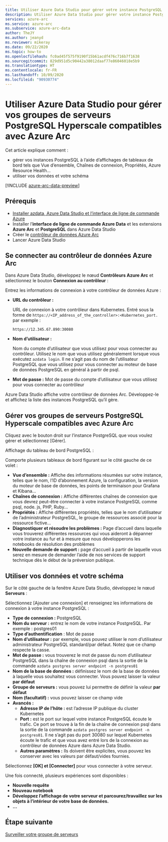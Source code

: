 ```yaml
---
title: Utiliser Azure Data Studio pour gérer votre instance PostgreSQL
description: Utiliser Azure Data Studio pour gérer votre instance PostgreSQL
services: azure-arc
ms.service: azure-arc
ms.subservice: azure-arc-data
author: TheJY
ms.author: jeanyd
ms.reviewer: mikeray
ms.date: 09/22/2020
ms.topic: how-to
ms.openlocfilehash: fc0ad45f575f9190f15b61acdf476c716b7f1638
ms.sourcegitcommit: 829d951d5c90442a38012daaf77e86046018e5b9
ms.translationtype: HT
ms.contentlocale: fr-FR
ms.lasthandoff: 10/09/2020
ms.locfileid: "90930774"
---
```

# <a name="use-azure-data-studio-to-manage-your-azure-arc-enabled-postgresql-hyperscale-server-group"></a>Utiliser Azure Data Studio pour gérer vos groupes de serveurs PostgreSQL Hyperscale compatibles avec Azure Arc


Cet article explique comment :
- gérer vos instances PostgreSQL à l’aide d’affichages de tableaux de bord tels que Vue d’ensemble, Chaînes de connexion, Propriétés, Azure Resource Health...
- utiliser vos données et votre schéma

[!INCLUDE [azure-arc-data-preview](../../../includes/azure-arc-data-preview.md)]

## <a name="prerequisites"></a>Prérequis

- [Installer azdata, Azure Data Studio et l’interface de ligne de commande Azure](install-client-tools.md)
- Installer l’**interface de ligne de commande Azure Data** et les extensions **Azure Arc** et **PostgreSQL** dans Azure Data Studio
- Créer le [contrôleur de données Azure Arc](create-data-controller-using-azdata.md)
- Lancer Azure Data Studio

## <a name="connect-to-the-azure-arc-data-controller"></a>Se connecter au contrôleur de données Azure Arc

Dans Azure Data Studio, développez le nœud **Contrôleurs Azure Arc** et sélectionnez le bouton **Connexion au contrôleur** :

Entrez les informations de connexion à votre contrôleur de données Azure :

- **URL du contrôleur :**

    URL de connexion à votre contrôleur dans Kubernetes. Entré sous la forme de `https://<IP_address_of_the_controller>:<Kubernetes_port.` par exemple :

    ```console
    https://12.345.67.890:30080
    ```
- **Nom d’utilisateur :**

    Nom du compte d’utilisateur que vous utilisez pour vous connecter au contrôleur. Utilisez le nom que vous utilisez généralement lorsque vous exécutez `azdata login`. Il ne s’agit pas du nom de l’utilisateur PostgreSQL que vous utilisez pour vous connecter au moteur de base de données PostgreSQL en général à partir de psql.
- **Mot de passe :** Mot de passe du compte d’utilisateur que vous utilisez pour vous connecter au contrôleur


Azure Data Studio affiche votre contrôleur de données Arc. Développez-le et affichez la liste des instances PostgreSQL qu’il gère.

## <a name="manage-your-azure-arc-enabled-postgresql-hyperscale-server-groups"></a>Gérer vos groupes de serveurs PostgreSQL Hyperscale compatibles avec Azure Arc

Cliquez avec le bouton droit sur l’instance PostgreSQL que vous voulez gérer et sélectionnez [Gérer].

Affichage du tableau de bord PostgreSQL :

Comporte plusieurs tableaux de bord figurant sur le côté gauche de ce volet :

- **Vue d’ensemble :** Affiche des informations résumées sur votre instance, telles que le nom, l’ID d’abonnement Azure, la configuration, la version du moteur de base de données, les points de terminaison pour Grafana et Kibana...
- **Chaînes de connexion :** Affiche différentes chaînes de connexion que vous devrez peut-être connecter à votre instance PostgreSQL comme psql, node. js, PHP, Ruby...
- **Propriétés :** Affiche différentes propriétés, telles que le nom d’utilisateur de l’administrateur PostgreSQL, le groupe de ressources associé pour la ressource fictive...
- **Diagnostiquer et résoudre les problèmes :** Page d’accueil dans laquelle vous trouverez différentes ressources qui vous aideront à dépanner votre instance au fur et à mesure que nous développerons les notebooks de résolution des problèmes
- **Nouvelle demande de support :** page d’accueil à partir de laquelle vous serez en mesure de demander l’aide de nos services de support technique dès le début de la préversion publique.

## <a name="work-with-your-data-and-schema"></a>Utiliser vos données et votre schéma

Sur le côté gauche de la fenêtre Azure Data Studio, développez le nœud **Serveurs** :

Sélectionnez [Ajouter une connexion] et renseignez les informations de connexion à votre instance PostgreSQL :
- **Type de connexion :** PostgreSQL
- **Nom du serveur :** entrez le nom de votre instance PostgreSQL. Par exemple : postgres01
- **Type d’authentification** : Mot de passe
- **Nom d’utilisateur :** par exemple, vous pouvez utiliser le nom d’utilisateur administrateur PostgreSQL standard/par défaut. Notez que ce champ respecte la casse.
- **Mot de passe :** vous trouverez le mot de passe du nom d’utilisateur PostgreSQL dans la chaîne de connexion psql dans la sortie de la commande `azdata postgres server endpoint -n postgres01`
- **Nom de la base de données :** définissez le nom de la base de données à laquelle vous souhaitez vous connecter. Vous pouvez laisser la valeur __par défaut__
- **Groupe de serveurs :** vous pouvez lui permettre de définir la valeur __par défaut__
- **Nom (facultatif) :** vous pouvez laisser ce champ vide
- **Avancés :**
    - **Adresse IP de l’hôte :** est l’adresse IP publique du cluster Kubernetes
    - **Port :** est le port sur lequel votre instance PostgreSQL écoute le trafic. Ce port se trouve à la fin de la chaîne de connexion psql dans la sortie de la commande `azdata postgres server endpoint -n postgres01`. Il ne s’agit pas du port 30080 sur lequel Kubernetes écoute le trafic et que vous avez entré lors de la connexion au contrôleur de données Azure dans Azure Data Studio.
    - **Autres paramètres :** Ils doivent être explicites, vous pouvez les conserver avec les valeurs par défaut/vides fournies.

Sélectionnez **[OK] et [Connecter]** pour vous connecter à votre serveur.

Une fois connecté, plusieurs expériences sont disponibles :
- **Nouvelle requête**
- **Nouveau notebook**
- **Développez l’affichage de votre serveur et parcourez/travaillez sur les objets à l’intérieur de votre base de données.**
- **...**

## <a name="next-step"></a>Étape suivante
[Surveiller votre groupe de serveurs](monitor-grafana-kibana.md)
